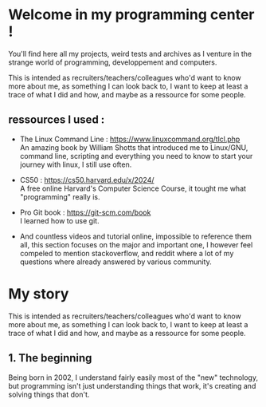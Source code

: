 # Welcome in my programming center !

You'll find here all my projects, weird tests and archives as I venture in the strange world of programming, developpement and computers.


This is intended as recruiters/teachers/colleagues who'd want to know more about me, as something I can look back to, I want to keep at least a trace of what I did and how, and maybe as a ressource for some people.



## ressources I used :

- The Linux Command Line : https://www.linuxcommand.org/tlcl.php  
    An amazing book by William Shotts that introduced me to Linux/GNU, command line, scripting and everything you need to know to start your journey with linux, I still use often.

- CS50 : https://cs50.harvard.edu/x/2024/  
    A free online Harvard's Computer Science Course, it tought me what "programming" really is.
    
- Pro Git book : https://git-scm.com/book  
    I learned how to use git.
    
- And countless videos and tutorial online, impossible to reference them all, this section focuses on the major and important one, I however feel compeled to mention stackoverflow, and reddit where a lot of my questions where already answered by various community. 




# My story

This is intended as recruiters/teachers/colleagues who'd want to know more about me, as something I can look back to, I want to keep at least a trace of what I did and how, and maybe as a ressource for some people.

## 1. The beginning

Being born in 2002, I understand fairly easily most of the "new" technology, but programming isn't just understanding things that work, it's creating and solving things that don't.

